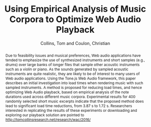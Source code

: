 --- 
title: "Using Empirical Analysis of Music Corpora to Optimize Web Audio Playback" 
abstract: "Due to feasibility issues and musical preferences, Web audio applications have tended to emphasize the use of synthesized instruments and short samples (e.g., drums) over large banks of longer files that sample other acoustic instruments such as a violin or piano. As the sounds generated by sampled acoustic instruments are quite realistic, they are likely to be of interest to many users of Web audio applications. Using the Tone.js Web Audio framework, this paper describes an initial investigation into load times when rendering music with such sampled instruments. A method is proposed for reducing load times, and hence optimizing Web Audio playback, based on empirical analysis of the note durations used across different music corpora. Experimental results for 400 randomly selected short music excerpts indicate that the proposed method does lead to significant load time reductions, from 3.87 s to 1.72 s. Researchers interested in replicating the results of these experiments or downloading and exploring our playback solution are pointed to http://tomcollinsresearch.net/research/wac/2016/" 
address: "Atlanta, Georgia" 
author: "Collins, Tom and Coulon, Christian"
webAuthor: "Tom Collins, Christian Coulon" 
booktitle: "Proceedings of the International Web Audio Conference" 
editor: "Freeman, Jason and Lerch, Alexander and Paradis, Matthew" 
month: "Proceedings of the International Web Audio Conference"
pages: "" 
publisher: "Georgia Tech" 
series: "WAC '16"
type: "Paper"  
year: "2016" 
id: "2016_45" 
tags: year2016
media: https://smartech.gatech.edu/bitstream/handle/1853/54585/lightningtalks-day2_videostream.html?sequence=8&isAllowed=y 
pdflink: /_data/papers/pdf/2016/2016_45.pdf
ISSN: 2663-5844
---